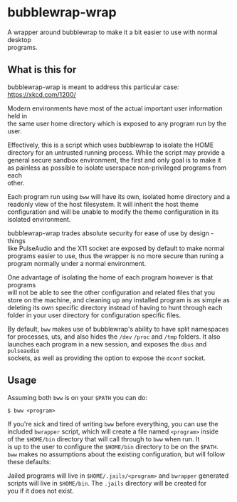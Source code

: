 # bubblewrap-wrap

A wrapper around bubblewrap to make it a bit easier to use with normal desktop  
programs.

## What is this for

bubblewrap-wrap is meant to address this particular case: https://xkcd.com/1200/

Modern environments have most of the actual important user information held in  
the same user home directory which is exposed to any program run by the user.  

Effectively, this is a script which uses bubblewrap to isolate the HOME  
directory for an untrusted running process. While the script may provide a  
general secure sandbox environment, the first and only goal is to make it  
as painless as possible to isolate userspace non-privileged programs from each  
other.

Each program run using `bww` will have its own, isolated home directory and a  
readonly view of the host filesystem. It will inherit the host theme  
configuration and will be unable to modify the theme configuration in its  
isolated environment.

bubblewrap-wrap trades absolute security for ease of use by design - things  
like PulseAudio and the X11 socket are exposed by default to make normal  
programs easier to use, thus the wrapper is no more secure than runing a  
program normally under a normal environment.

One advantage of isolating the home of each program however is that programs  
will not be able to see the other configuration and related files that you  
store on the machine, and cleaning up any installed program is as simple as  
deleting its own specific directory instead of having to hunt through each  
folder in your user directory for configuration specific files.

By default, `bww` makes use of bubblewrap's ability to have split namespaces  
for processes, uts, and also hides the `/dev` `/proc` and `/tmp` folders. It also  
launches each program in a new session, and exposes the `dbus` and `pulseaudio`  
sockets, as well as providing the option to expose the `dconf` socket.

## Usage

Assuming both `bww` is on your `$PATH` you can do:
```
$ bww <program>
```

If you're sick and tired of writing `bww` before everything, you can use the  
included `bwrapper` script, which will create a file named `<program>` inside  
of the `$HOME/bin` directory that will call through to `bww` when run. It  
is up to the user to configure the `$HOME/bin` directory to be on the `$PATH`.  
`bww` makes no assumptions about the existing configuration, but will follow  
these defaults:

Jailed programs will live in `$HOME/.jails/<program>` and `bwrapper` generated  
scripts will live in `$HOME/bin`. The `.jails` directory will be created for  
you if it does not exist.
